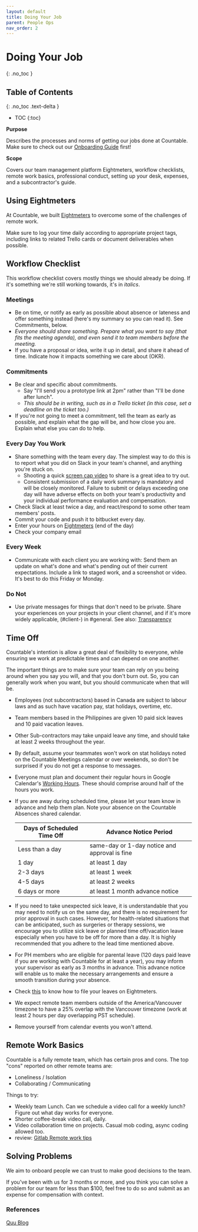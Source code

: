 ```yaml
---
layout: default
title: Doing Your Job
parent: People Ops
nav_order: 2
---
```


# Doing Your Job
{: .no_toc }

## Table of Contents
{: .no_toc .text-delta }

- TOC
{:toc}

**Purpose**

Describes the processes and norms of getting our jobs done at Countable. Make sure to check out our [Onboarding Guide](ONBOARDING_GUIDE.md) first!

**Scope**

Covers our team management platform Eightmeters, workflow checklists, remote work basics, professional conduct, setting up your desk,
expenses, and a subcontractor's guide.

## Using Eightmeters

At Countable, we built [Eightmeters](EIGHTMETERS.md)
to overcome some of the challenges of remote work. 

Make sure to log your time daily according to appropriate project tags, including links to related Trello cards or document deliverables when possible.

## Workflow Checklist

This workflow checklist covers mostly things we should already be doing. If it's something we're still working towards, it's in *italics*.

### Meetings

  - Be on time, or notify as early as possible about absence or lateness and offer something instead (here's my summary so you can read it). See Commitments, below.
  - *Everyone should share something. Prepare what you want to say (that fits the meeting agenda), and even send it to team members before the meeting.*
  - If you have a proposal or idea, write it up in detail, and share it ahead of time. Indicate how it impacts something we care about (OKR).

### Commitments

  - Be clear and specific about commitments. 
    - Say "I'll send you a prototype link at 2pm" rather than "I'll be done after lunch". 
    - *This should be in writing, such as in a Trello ticket (in this case, set a deadline on the ticket too.)*
  - If you're not going to meet a commitment, tell the team as early as possible, and explain what the gap will be, and how close you are. Explain what else you can do to help.

### Every Day You Work

  - Share something with the team every day. The simplest way to do this is to report what you did on Slack in your team's channel, and anything you're stuck on.
    - Shooting a quick [screen cap video](https://countable-web.github.io/ops/operations/PROJECT_MANAGEMENT/SCREENCASTIFY/) to share is a great idea to try out.
    - Consistent submission of a daily work summary is mandatory and will be closely monitored. Failure to submit or delays exceeding one day will have adverse effects on both your team's productivity and your individual performance evaluation and compensation.
  - Check Slack at least twice a day, and react/respond to some other team members' posts.
  - Commit your code and push it to bitbucket every day.
  - Enter your hours on [Eightmeters](EIGHTMETERS.md) (end of the day)
  - Check your company email

### Every Week

  - Communicate with each client you are working with: Send them an update on what's done and what's pending out of their current expectations. Include a link to staged work, and a screenshot or video. It's best to do this Friday or Monday.

### Do Not

  - Use private messages for things that don't need to be private. Share your experiences on your projects in your client channel, and if it's more widely applicable, (\#client-) in \#general. See also: [Transparency](https://countable-web.github.io/ops/philosophy/TRANSPARENCY/)

## Time Off

Countable's intention is allow a great deal of flexibility to everyone, while ensuring we work at predictable times and can depend on one another. 

The important things are to make sure your team can rely on you being around when you say you will, and that you don't burn out. So, you can generally work when you want, but you should communicate when that will be.

  - Employees (not subcontractors) based in Canada are subject to labour laws and as such have vacation pay, stat holidays, overtime, etc.
  - Team members based in the Philippines are given 10 paid sick leaves and 10 paid vacation leaves.  
  - Other Sub-contractors may take unpaid leave any time, and should take at least 2 weeks throughout the year.
  - By default, assume your teammates won't work on stat holidays noted on the Countable Meetings calendar or over weekends, so don't be surprised if you do not get a response to messages.
  - Everyone must plan and document their regular hours in Google Calendar's [Working Hours](https://support.google.com/calendar/answer/7638168?hl=en). These should comprise around half of the hours you work.
  - If you are away during scheduled time, please let your team know in advance and help them plan. Note your absence on the Countable Absences shared calendar.
    
    | Days of Scheduled Time Off  | Advance Notice Period |
    | ------------- | ------------- |
    | Less than a day | same-day or 1-day notice and approval is fine |
    | 1 day  | at least 1 day  |
    | 2-3 days  | at least 1 week  |
    | 4-5 days  | at least 2 weeks  |
    | 6 days or more  | at least 1 month advance notice |

  - If you need to take unexpected sick leave, it is understandable that you may need to notify us on the same day, and there is no requirement for prior approval in such cases. However, for health-related situations that can be anticipated, such as surgeries or therapy sessions, we encourage you to utilize sick leave or planned time off/vacation leave especially when you have to be off for more than a day.  It is highly recommended that you adhere to the lead time mentioned above.
  - For PH members who are eligible for parental leave (120 days paid leave if you are working with Countable for at least a year), you may inform your supervisor as early as 3 months in advance.  This advance notice will enable us to make the necessary arrangements and ensure a smooth transition during your absence.
  - Check [this](https://countable-web.github.io/ops/peopleops/EIGHTMETERS/#what-time-is-billable) to know how to file your leaves on Eightmeters. 
  - We expect remote team members outside of the America/Vancouver timezone to have a 25% overlap with the Vancouver timezone (work at least 2 hours per day overlapping PST schedule).
  - Remove yourself from calendar events you won't attend.

## Remote Work Basics

Countable is a fully remote team, which has certain pros and cons. The top "cons" reported on other remote teams are:

  - Loneliness / Isolation
  - Collaborating / Communicating

Things to try:

  - Weekly team Lunch. Can we schedule a video call for a weekly lunch? Figure out what day works for everyone.
  - Shorter coffee-break video call, daily.
  - Video collaboration time on projects. Casual mob coding, async coding allowed too.
  - review: [Gitlab Remote work tips](https://about.gitlab.com/company/culture/all-remote/tips/)

## Solving Problems

We aim to onboard people we can trust to make good decisions to the team. 

If you've been with us for 3 months or more, and you think you can solve a problem for our team for less than $100, feel free to do so and submit as an expense for compensation with context.

### References

[Quu Blog](https://blog.quuu.co/lessons-worth-learning-from-remote-workers/)
